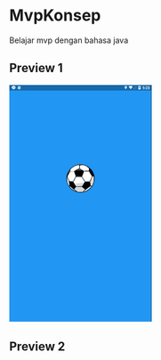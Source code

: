# MvpKonsep
Belajar mvp dengan bahasa java

## Preview 1
<img src="https://github.com/basriumar12/FootBallApp/blob/master/img/1.png" width="256"/>&nbsp;
## Preview 2
